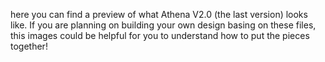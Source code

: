 here you can find a preview of what Athena V2.0 (the last version) looks like.
If you are planning on building your own design basing on these files, this images could be helpful for you to understand how to put the pieces together!
